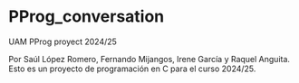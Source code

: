 # PProg_conversation
UAM PProg proyect 2024/25

Por Saúl López Romero, Fernando Mijangos, Irene García y Raquel Anguita.
Esto es un proyecto de programación en C para el curso 2024/25.
